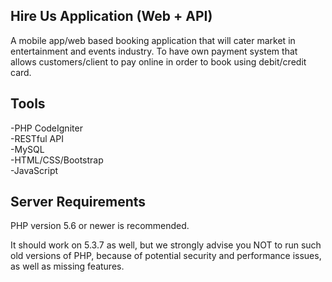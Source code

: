 ## Hire Us Application (Web + API)

A mobile app/web based booking application that will cater market in entertainment and events industry. 
To have own payment system that allows customers/client to pay online in order to book using debit/credit card.

## Tools

-PHP CodeIgniter<br>
-RESTful API<br>
-MySQL<br>
-HTML/CSS/Bootstrap<br>
-JavaScript<br>

## Server Requirements

PHP version 5.6 or newer is recommended.<br>

It should work on 5.3.7 as well, but we strongly advise you NOT to run
such old versions of PHP, because of potential security and performance
issues, as well as missing features.
